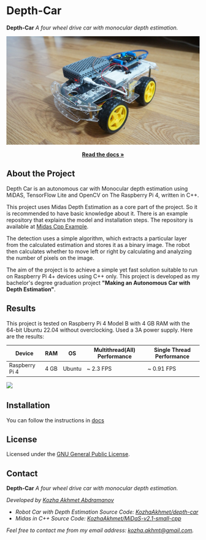 # Depth-Car
**Depth-Car** _A four wheel drive car with _monocular depth estimation.__

![](media/DSC01407.JPG)

<p align="center"><a href="https://github.com/KozhaAkhmet/depth-car/wiki">
<strong> Read the docs » </strong></a></p>

## About the Project

Depth Car is an autonomous car with Monocular depth estimation using MiDAS, TensorFlow Lite and OpenCV on The Raspberry Pi 4, written in C++.

This project uses Midas Depth Estimation as a core part of the project. So it is recommended to have basic knowledge about it. 
There is an example repository that explains the model and installation steps. The repository is available at [Midas Cpp Example](https://github.com/KozhaAkhmet/MiDaS-v2.1-small-cpp).

The detection uses a simple algorithm, which extracts a particular layer from the calculated estimation and stores it as a binary image. The robot then calculates whether to move left or right by calculating and analyzing the number of pixels on the image.

The aim of the project is to achieve a simple yet fast solution suitable to run on Raspberry Pi 4+ devices using C++ only. This project is developed as my bachelor's degree graduation project **"Making an Autonomous Car with Depth Estimation"**.  

## Results

This project is tested on Raspberry Pi 4 Model B with 4 GB RAM with the 64-bit Ubuntu 22.04 without overclocking. Used a 3A power supply. Here are the results:

| Device         | RAM  | OS     | Multithread(All) Performance | Single Thread Performance |
| -------------- | ---- | ------ | ---------------------------- | ------------------------- |
| Raspberry Pi 4 | 4 GB | Ubuntu | ~ 2.3 FPS                   | ~ 0.91 FPS                |

![](media/Video%20Edit.gif)

## Installation

You can follow the instructions in [docs](https://github.com/KozhaAkhmet/depth-car/wiki/Software-Installation)

## License
Licensed under the [GNU General Public License](https://github.com/KozhaAkhmet/depth-car/blob/main/LICENSE).

## Contact

**Depth-Car** _A four wheel drive car with _monocular depth estimation.__

<i>Developed by <a href="https://github.com/KozhaAkhmet">Kozha Akhmet Abdramanov</a>

* Robot Car with Depth Estimation Source Code: 
[KozhaAkhmet/depth-car](https://github.com/KozhaAkhmet/depth-car)
* Midas in C++ Source Code: 
[KozhaAkhmet/MiDaS-v2.1-small-cpp](https://github.com/KozhaAkhmet/MiDaS-v2.1-small-cpp)

Feel free to contact me from my email address: [kozha.akhmt@gmail.com](mailto:kozha.akhmt@gmail.com).

